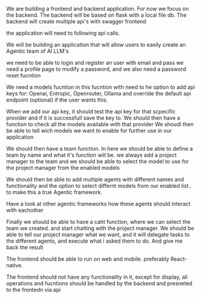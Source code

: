 We are building a frontend and backend application.
For now we focus on the backend. The backend will be based on flask with a local file db.
The backend will create multiple api's with swagger frontend

the application will need to following api calls.

We will be building an application that will allow users to easily create an Agentic team of AI LLM's

we need to be able to login and register an user with email and pass
we need a profile page to modify a password, and we also need a password reset fucntion 

We need a models fucntion
in this fucntion with need to he option to add api keys for: Openai, Entropic, Openrouter, Ollama and override the default api endpoint (optional) if the user wants this.

When we add our api key, it should test the api key for that scpecific provider and if it is successfull save the key to.
We should then have a function to check all the models available with that provider
We shoudl then be able to tell wich models we want to enable for further use in our application

We should then have a team function.
In here we should be able to define a team by name and what it's function will be.
we always add a project manager to the team and we should be able to select the model to use for the project manager from the enabled models

We should then be able to add multiple agents with different names and functionality and the option to select differnt models from our enabled list.. to make this a true Agentic framework.

Have a look at other agentic frameworks how these agents should interact with eachother

Finally we should be able to have a caht function, where we can select the team we created. and start chatting with the project manager.
We should be able to tell our project manager what we want, and it will delegate tasks to the different agents, and execute what i asked them to do. And give me back the result

The frontend should be able to run on web and mobile. preferably React-native.

The frontend should not have any functionality in it, except for display, all operations and fucntions should be handled by the backend and presneted to the frontedn via api

